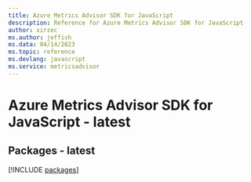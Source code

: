 ```yaml
---
title: Azure Metrics Advisor SDK for JavaScript
description: Reference for Azure Metrics Advisor SDK for JavaScript
author: xirzec
ms.author: jeffish
ms.data: 04/14/2023
ms.topic: reference
ms.devlang: javascript
ms.service: metricsadvisor
---
```

# Azure Metrics Advisor SDK for JavaScript - latest
## Packages - latest
[!INCLUDE [packages](metrics-advisor-index.md)]
